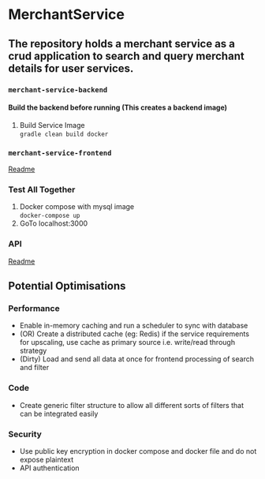 # MerchantService
## The repository holds a merchant service as a crud application to search and query merchant details for user services.

### `merchant-service-backend`
#### Build the backend before running (This creates a backend image)
 1. Build Service Image \
    `gradle clean build docker` 
    
### `merchant-service-frontend`
[Readme](https://github.com/Urvashi18/MerchantService/blob/master/merchant-service-frontend/README.md)

### Test All Together
  1. Docker compose with mysql image \
    `docker-compose up`
  2. GoTo localhost:3000 
    
### API
[Readme](https://github.com/Urvashi18/MerchantService/blob/master/api.md)

## Potential Optimisations
### Performance
  - Enable in-memory caching and run a scheduler to sync with database
  - (OR) Create a distributed cache (eg: Redis) if the service requirements for upscaling, use cache as primary source i.e. write/read through strategy
  - (Dirty) Load and send all data at once for frontend processing of search and filter
### Code
  - Create generic filter structure to allow all different sorts of filters that can be integrated easily 
### Security
  - Use public key encryption in docker compose and docker file and do not expose plaintext
  - API authentication


